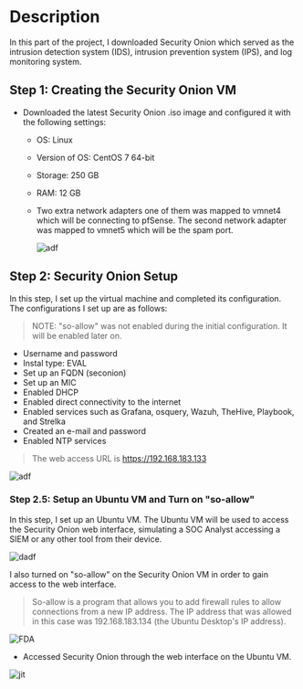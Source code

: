 # Description
In this part of the project, I downloaded Security Onion which served as the intrusion detection system (IDS), intrusion prevention system (IPS), and log monitoring system. 

## Step 1: Creating the Security Onion VM

- Downloaded the latest Security Onion .iso image and configured it with the following settings:
    - OS: Linux
    - Version of OS: CentOS 7 64-bit
    - Storage: 250 GB
    - RAM: 12 GB
    - Two extra network adapters one of them was mapped to vmnet4 which will be connecting to pfSense. The second network adapter was mapped to vmnet5 which will be the spam port.

        ![adf](https://i.postimg.cc/vBn58BcH/image.png)

## Step 2: Security Onion Setup

In this step, I set up the virtual machine and completed its configuration. The configurations I set up are as follows:
> NOTE: "so-allow" was not enabled during the initial configuration. It will be enabled later on.

- Username and password
- Instal type: EVAL
- Set up an FQDN (seconion)
- Set up an MIC
- Enabled DHCP
- Enabled direct connectivity to the internet
- Enabled services such as Grafana, osquery, Wazuh, TheHive, Playbook, and Strelka
- Created an e-mail and password
- Enabled NTP services

> The web access URL is https://192.168.183.133

![adf](https://i.postimg.cc/J0YHC6XJ/image.png)

### Step 2.5: Setup an Ubuntu VM and Turn on "so-allow"

In this step, I set up an Ubuntu VM. The Ubuntu VM will be used to access the Security Onion web interface, simulating a SOC Analyst accessing a SIEM or any other tool from their device. 

![dadf](https://i.postimg.cc/9QbdLp8d/image.png)

I also turned on "so-allow" on the Security Onion VM in order to gain access to the web interface. 

> So-allow is a program that allows you to add firewall rules to allow connections from a new IP address. The IP address that was allowed in this case was 192.168.183.134 (the Ubuntu Desktop's IP address).

![FDA](https://i.postimg.cc/jdFKy0KP/image.png)

- Accessed Security Onion through the web interface on the Ubuntu VM.

![jit](https://i.postimg.cc/TPc4qgmF/image.png)



 








